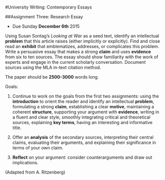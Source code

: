 #University Writing: Contemporary Essays

##Assignment Three: Research Essay

- Due Sunday __December 6th__ 2015

Using Susan Sontag’s _Looking at War_ as a seed text, identify an intellectual __problem__ that this article raises (either implicitly or explicitly). Find and close read an __exhibit__ that emblematizes, addresses, or complicates this problem. Write a persuasive essay that makes a strong __claim__ and uses __evidence__ from six to ten sources. The essay should show familiarity with the work of experts and engage in the current scholarly conversation. Document sources using the MLA in-text citation method. 

The paper should be __2500-3000__ words long.

Goals:

1. Continue to work on the goals from the first two assignments: using the __introduction__ to orient the reader and identify an intellectual __problem__, formulating a strong __claim__, establishing a clear __motive__, maintaining a coherent __structure__, supporting your argument with __evidence__, writing in a fluent and clear style, smoothly integrating critical and theoretical sources, explaining __key terms__, having an interesting and informative title.

2. Offer an __analysis__ of the secondary sources, interpreting their central claims, evaluating their arguments, and explaining their significance in terms of your own claim.

3. __Reflect__ on your argument: consider counterarguments and draw out implications.

(Adapted from A. Ritzenberg)

